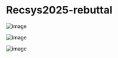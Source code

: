 # Recsys2025-rebuttal

![image](https://github.com/user-attachments/assets/d5f3a267-beee-472d-a2ca-741f586d137b)

![image](https://github.com/user-attachments/assets/5264b925-23ea-4cfe-8f84-fa75c82d32ba)




![image](https://github.com/user-attachments/assets/50bc35a0-b0f7-47e2-911b-6e95700337fe)
